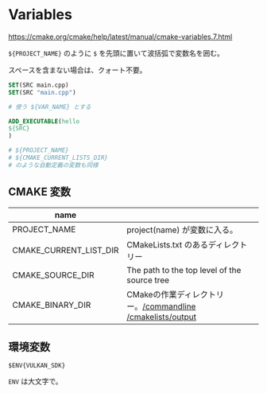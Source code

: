 # Variables

https://cmake.org/cmake/help/latest/manual/cmake-variables.7.html

`${PROJECT_NAME}` のように `$` を先頭に置いて波括弧で変数名を囲む。

スペースを含まない場合は、クォート不要。

```cmake
SET(SRC main.cpp)
SET(SRC "main.cpp")

# 使う ${VAR_NAME} とする

ADD_EXECUTABLE(hello
${SRC}
)

# ${PROJECT_NAME}
# ${CMAKE_CURRENT_LISTS_DIR}
# のような自動定義の変数も同様
```

## CMAKE 変数

| name                   |                                                                                                            |
| ---------------------- | ---------------------------------------------------------------------------------------------------------- |
| PROJECT_NAME           | project(name) が変数に入る。                                                                               |
| CMAKE_CURRENT_LIST_DIR | CMakeLists.txt のあるディレクトリー                                                                        |
| CMAKE_SOURCE_DIR       | The path to the top level of the source tree                                                               |
| CMAKE_BINARY_DIR       | CMakeの作業ディレクトリー。[/commandline](/docs/commandline) [/cmakelists/output](/docs/cmakelists/output) |

## 環境変数

`$ENV{VULKAN_SDK}`

`ENV` は大文字で。
